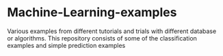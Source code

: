 # Machine-Learning-examples

Various examples from different tutorials and trials with different database or algorithms. 
This repository consists of some of the classification examples and simple prediction examples
